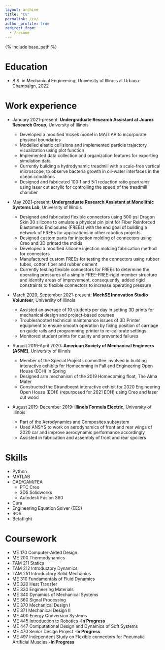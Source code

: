 ```yaml
---
layout: archive
title: "CV"
permalink: /cv/
author_profile: true
redirect_from:
  - /resume
---
```


{% include base_path %}

Education
======
* B.S. in Mechanical Engineering, University of Illinois at Urbana-Champaign, 2022


Work experience
======
* January 2021-present: **Undergraduate Research Assistant at Juarez Research Group**, University of Illinois
  * Developed a modified Vicsek model in MATLAB to incorporate physical boundaries
  * Modelled elastic collisions and implemented particle trajectory visualization using plot function
  * Implemented data collection and organization features for exporting simulation data
  * Currently building a hydrodynamic treadmill with a scale-free vertical microscope, to observe bacteria growth in oil-water interfaces in the ocean conditions
  * Designed and fabricated 100:1 and 5:1 reduction ratio geartrains using laser cut acrylic for controlling the speed of the treadmill chamber

* May 2021-present: **Undergraduate Research Assistant at Monolithic Systems Lab**, University of Illinois
  * Designed and fabricated flexible connectors using 500 psi Dragon Skin 30 silicone to emulate a physical pin joint for Fiber Reinforced Elastomeric Enclosures (FREEs) with the end goal of building a network of FREEs for applications in other robotics projects
  * Designed custom parts for injection molding of connectors using Creo and 3D printed the molds
  * Developed a modified silicone injection molding fabrication method for connectors
  * Manufactured custom FREEs for testing the connectors using rubber tubes, cotton fiber and rubber cement
  * Currently testing flexible connectors for FREEs to determine the operating pressures of a simple FREE-FREE-rigid member structure and identify areas of improvement, consequently, added rigid constraints to flexible connectors to increase operating pressure

* March 2020, September 2021-present: **MechSE Innovation Studio Volunteer**, University of Illinois
  * Assisted an average of 10 students per day in setting 3D prints for mechanical design and project-based courses
  * Troubleshooted technical maintenance issues of 3D Printer equipment to ensure smooth operation by fixing position of carriage on guide rails and programming printer to re-calibrate settings 
  * Monitored student prints for quality and prevented failures

* August 2019-April 2020: **American Society of Mechanical Engineers (ASME)**, University of Illinois
  * Member of the Special Projects committee involved in building interactive exhibits for Homecoming in Fall and Engineering Open House (EOH) in Spring
  * Designed arm mechanism of the 2019 Homecoming float, The Alma Mater
  * Constructed the Strandbeest interactive exhibit for 2020 Engineering Open House (EOH) (repurposed for 2021 EOH) using Creo and laser cut wood

* August 2019-December 2019: **Illinois Formula Electric**, University of Illinois
  * Part of the Aerodynamics and Composites subsystem
  * Used ANSYS to work on aerodynamics of front and rear wings of 2020 car and improve aerodynamic performance accordingly
  * Assisted in fabrication and assembly of front and rear spoilers


Skills
======
* Python
* MATLAB
* CAD/CAM/FEA
  * PTC Creo
  * 3DS Solidworks
  * Autodesk Fusion 360
* Cura
* Engineering Equation Solver (EES)
* ROS
* Betaflight

Coursework
======
* ME 170	Computer-Aided Design
* ME 200	Thermodynamics
* TAM 211	Statics
* TAM 212	Introductory Dynamics
* TAM 251	Introductory Solid Mechanics
* ME 310	Fundamentals of Fluid Dynamics
* ME 320	Heat Transfer
* ME 330	Engineering Materials
* ME 340	Dynamics of Mechanical Systems
* ME 360	Signal Processing
* ME 370	Mechanical Design I
* ME 371	Mechanical Design II
* ME 400	Energy Conversion Systems
* ME 445	Introduction to Robotics -**In Progress**
* ME 447	Computational Design and Dynamics of Soft Systems
* ME 470	Senior Design Project -**In Progress**
* ME 497	Independent Study on Flexible connectors for Pneumatic Artificial Muscles -**In Progress**



